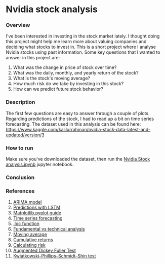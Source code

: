 # Nvidia stock analysis

### Overview
I've been interested in investing in the stock market lately. I thought doing this project might help me learn more about valuing companies and deciding what stocks to invest in. This is a short project where I analyse Nvidia stocks using past information. Some key questions that I wanted to answer in this project are:
1. What was the change in price of stock over time?
2. What was the daily, monthly, and yearly return of the stock?
3. What is the stock's moving average?
4. How much risk do we take by investing in this stock?
5. How can we predict future stock behavior?

### Description
The first few questions are easy to answer through a couple of plots. Regarding predictions of the stock, I had to read up a bit on time series forecasting. The dataset used in this analysis can be found here: https://www.kaggle.com/kalilurrahman/nvidia-stock-data-latest-and-updated/version/3

### How to run
Make sure you've downloaded the dataset, then run the [Nvidia Stock analysis.ipynb](https://github.com/RS201918703/Nvidia-stock-analysis/blob/main/Nvidia%20Stock%20analysis.ipynb) jupyter notebook.

### Conclusion

### References
1. [ARIMA model](https://www.machinelearningplus.com/time-series/arima-model-time-series-forecasting-python/)
2. [Predictions with LSTM](https://www.datacamp.com/community/tutorials/lstm-python-stock-market)
3. [Matplotlib.pyplot guide](matplotlib.pyplot)
4. [Time series forecasting](https://www.analyticsvidhya.com/blog/2020/11/stock-market-price-trend-prediction-using-time-series-forecasting/)
5. [.loc function](https://towardsdatascience.com/a-python-beginners-look-at-loc-part-1-cb1e1e565ec2)
6. [Fundamental vs technical analysis](https://www.investopedia.com/ask/answers/difference-between-fundamental-and-technical-analysis/)
7. [Moving average](https://www.investopedia.com/terms/m/movingaverage.asp)
8. [Cumulative returns](https://www.investopedia.com/terms/c/cumulativereturn.asp)
9. [Calculating risk](https://www.investopedia.com/ask/answers/041415/what-are-some-common-measures-risk-used-risk-management.asp)
10. [Augmented Dickey Fuller Test](https://www.machinelearningplus.com/time-series/augmented-dickey-fuller-test/)
11. [Kwiatkowski–Phillips–Schmidt–Shin test](https://www.statisticshowto.com/kpss-test/)
